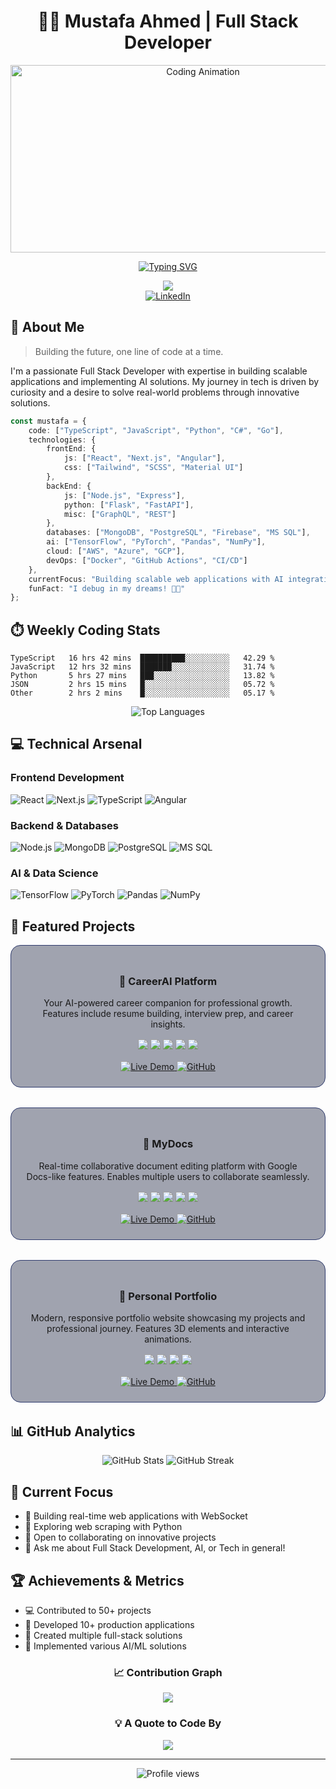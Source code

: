 # <div align="center">👨‍💻 Mustafa Ahmed | Full Stack Developer</div>

<div align="center">
  <img src="https://i.giphy.com/media/v1.Y2lkPTc5MGI3NjExbHBrZXh3NHNrZGF2dGF4Z2w3ZXM4bXNmcGtjMHBucTFsdGhtcjJ2eSZlcD12MV9pbnRlcm5hbF9naWZfYnlfaWQmY3Q9Zw/qgQUggAC3Pfv687qPC/giphy.gif" width="600" height="300" alt="Coding Animation"/>
  
  [![Typing SVG](https://readme-typing-svg.herokuapp.com?font=Fira+Code&pause=1000&width=435&lines=Full+Stack+Developer;AI+Enthusiast;Problem+Solver;Continuous+Learner)](https://git.io/typing-svg)
</div>

<!-- Skill Icons Animation -->
<div align="center">
  <img src="https://skillicons.dev/icons?i=js,ts,react,nextjs,nodejs,python,aws,docker" />
</div>

<div align="center">
  <a href="https://www.linkedin.com/in/mustafa-ahmed002/">
    <img src="https://img.shields.io/badge/LinkedIn-0077B5?style=for-the-badge&logo=linkedin&logoColor=white" alt="LinkedIn"/>
  </a>
</div>

## 🚀 About Me

> Building the future, one line of code at a time.

I'm a passionate Full Stack Developer with expertise in building scalable applications and implementing AI solutions. My journey in tech is driven by curiosity and a desire to solve real-world problems through innovative solutions.

```typescript
const mustafa = {
    code: ["TypeScript", "JavaScript", "Python", "C#", "Go"],
    technologies: {
        frontEnd: {
            js: ["React", "Next.js", "Angular"],
            css: ["Tailwind", "SCSS", "Material UI"]
        },
        backEnd: {
            js: ["Node.js", "Express"],
            python: ["Flask", "FastAPI"],
            misc: ["GraphQL", "REST"]
        },
        databases: ["MongoDB", "PostgreSQL", "Firebase", "MS SQL"],
        ai: ["TensorFlow", "PyTorch", "Pandas", "NumPy"],
        cloud: ["AWS", "Azure", "GCP"],
        devOps: ["Docker", "GitHub Actions", "CI/CD"]
    },
    currentFocus: "Building scalable web applications with AI integration",
    funFact: "I debug in my dreams! 🐛✨"
};
```
<!-- Coding Time Stats -->
## ⏱️ Weekly Coding Stats

<!--START_SECTION:waka-->
```text
TypeScript   16 hrs 42 mins  ██████████░░░░░░░░░░   42.29 % 
JavaScript   12 hrs 32 mins  ███████░░░░░░░░░░░░░   31.74 % 
Python       5 hrs 27 mins   ███░░░░░░░░░░░░░░░░░   13.82 % 
JSON         2 hrs 15 mins   █░░░░░░░░░░░░░░░░░░░   05.72 % 
Other        2 hrs 2 mins    █░░░░░░░░░░░░░░░░░░░   05.17 %
```
<!--END_SECTION:waka-->

<!-- Language Stats -->
<div align="center">
  <img src="https://github-readme-stats.vercel.app/api/top-langs/?username=Mustafaahmed00&layout=compact&theme=tokyonight" alt="Top Languages" />
</div>

## 💻 Technical Arsenal

### Frontend Development
![React](https://img.shields.io/badge/React-20232A?style=for-the-badge&logo=react&logoColor=61DAFB)
![Next.js](https://img.shields.io/badge/Next.js-000000?style=for-the-badge&logo=next.js&logoColor=white)
![TypeScript](https://img.shields.io/badge/TypeScript-007ACC?style=for-the-badge&logo=typescript&logoColor=white)
![Angular](https://img.shields.io/badge/Angular-DD0031?style=for-the-badge&logo=angular&logoColor=white)

### Backend & Databases
![Node.js](https://img.shields.io/badge/Node.js-339933?style=for-the-badge&logo=node.js&logoColor=white)
![MongoDB](https://img.shields.io/badge/MongoDB-47A248?style=for-the-badge&logo=mongodb&logoColor=white)
![PostgreSQL](https://img.shields.io/badge/PostgreSQL-316192?style=for-the-badge&logo=postgresql&logoColor=white)
![MS SQL](https://img.shields.io/badge/MSSQL-CC2927?style=for-the-badge&logo=microsoft-sql-server&logoColor=white)

### AI & Data Science
![TensorFlow](https://img.shields.io/badge/TensorFlow-FF6F00?style=for-the-badge&logo=tensorflow&logoColor=white)
![PyTorch](https://img.shields.io/badge/PyTorch-EE4C2C?style=for-the-badge&logo=pytorch&logoColor=white)
![Pandas](https://img.shields.io/badge/Pandas-150458?style=for-the-badge&logo=pandas&logoColor=white)
![NumPy](https://img.shields.io/badge/NumPy-013243?style=for-the-badge&logo=numpy&logoColor=white)

## 🎯 Featured Projects

<div align="center">
  <div style="margin-bottom: 2rem; padding: 1.5rem; background: rgba(20, 28, 58, 0.4); border-radius: 1rem; border: 1px solid #2f3b6d;">
    <h3>🚀 CareerAI Platform</h3>
    <p>Your AI-powered career companion for professional growth. Features include resume building, interview prep, and career insights.</p>
    <div style="margin: 1rem 0;">
      <img src="https://img.shields.io/badge/Next.js-black?style=for-the-badge&logo=next.js&logoColor=white" />
      <img src="https://img.shields.io/badge/React-20232A?style=for-the-badge&logo=react&logoColor=61DAFB" />
      <img src="https://img.shields.io/badge/Prisma-2D3748?style=for-the-badge&logo=prisma&logoColor=white" />
      <img src="https://img.shields.io/badge/Clerk-6C47FF?style=for-the-badge&logo=clerk&logoColor=white" />
      <img src="https://img.shields.io/badge/Google_Cloud-4285F4?style=for-the-badge&logo=google-cloud&logoColor=white" />
    </div>
    <div>
      <a href="https://career-ai-bay.vercel.app/" target="_blank">
        <img src="https://img.shields.io/badge/LIVE-DEMO-9cf?style=for-the-badge&logo=vercel" alt="Live Demo" />
      </a>
      <a href="https://github.com/Mustafaahmed00/CareerAI" target="_blank">
        <img src="https://img.shields.io/badge/GitHub-100000?style=for-the-badge&logo=github&logoColor=white" alt="GitHub" />
      </a>
    </div>
  </div>

  <div style="margin-bottom: 2rem; padding: 1.5rem; background: rgba(20, 28, 58, 0.4); border-radius: 1rem; border: 1px solid #2f3b6d;">
    <h3>📄 MyDocs</h3>
    <p>Real-time collaborative document editing platform with Google Docs-like features. Enables multiple users to collaborate seamlessly.</p>
    <div style="margin: 1rem 0;">
      <img src="https://img.shields.io/badge/Next.js-black?style=for-the-badge&logo=next.js&logoColor=white" />
      <img src="https://img.shields.io/badge/TypeScript-007ACC?style=for-the-badge&logo=typescript&logoColor=white" />
      <img src="https://img.shields.io/badge/Tailwind-38B2AC?style=for-the-badge&logo=tailwind-css&logoColor=white" />
      <img src="https://img.shields.io/badge/Liveblocks-FF5D5D?style=for-the-badge" />
      <img src="https://img.shields.io/badge/Gemini-4285F4?style=for-the-badge&logo=google&logoColor=white" />
    </div>
    <div>
      <a href="https://my-word-docs.vercel.app/" target="_blank">
        <img src="https://img.shields.io/badge/LIVE-DEMO-9cf?style=for-the-badge&logo=vercel" alt="Live Demo" />
      </a>
      <a href="https://github.com/Mustafaahmed00/MyDocs" target="_blank">
        <img src="https://img.shields.io/badge/GitHub-100000?style=for-the-badge&logo=github&logoColor=white" alt="GitHub" />
      </a>
    </div>
  </div>

  <div style="margin-bottom: 2rem; padding: 1.5rem; background: rgba(20, 28, 58, 0.4); border-radius: 1rem; border: 1px solid #2f3b6d;">
    <h3>🌟 Personal Portfolio</h3>
    <p>Modern, responsive portfolio website showcasing my projects and professional journey. Features 3D elements and interactive animations.</p>
    <div style="margin: 1rem 0;">
      <img src="https://img.shields.io/badge/React-20232A?style=for-the-badge&logo=react&logoColor=61DAFB" />
      <img src="https://img.shields.io/badge/Three.js-black?style=for-the-badge&logo=three.js&logoColor=white" />
      <img src="https://img.shields.io/badge/Tailwind-38B2AC?style=for-the-badge&logo=tailwind-css&logoColor=white" />
      <img src="https://img.shields.io/badge/Framer_Motion-0055FF?style=for-the-badge&logo=framer&logoColor=white" />
    </div>
    <div>
      <a href="https://www.mustafaahmed.me/" target="_blank">
        <img src="https://img.shields.io/badge/LIVE-DEMO-9cf?style=for-the-badge&logo=vercel" alt="Live Demo" />
      </a>
      <a href="https://github.com/Mustafaahmed00/Personal_Portfolio" target="_blank">
        <img src="https://img.shields.io/badge/GitHub-100000?style=for-the-badge&logo=github&logoColor=white" alt="GitHub" />
      </a>
    </div>
  </div>
</div>

## 📊 GitHub Analytics

<div align="center">
  <img src="https://github-readme-stats.vercel.app/api?username=Mustafaahmed00&show_icons=true&theme=tokyonight" alt="GitHub Stats" />
  <img src="https://github-readme-streak-stats.herokuapp.com/?user=Mustafaahmed00&theme=tokyonight" alt="GitHub Streak" />
</div>

## 🎯 Current Focus

- 🔭 Building real-time web applications with WebSocket
- 🌱 Exploring web scraping with Python
- 👯 Open to collaborating on innovative projects
- 💬 Ask me about Full Stack Development, AI, or Tech in general!

## 🏆 Achievements & Metrics

- 💻 Contributed to 50+ projects
- 🚀 Developed 10+ production applications
- 📱 Created multiple full-stack solutions
- 🤖 Implemented various AI/ML solutions

<div align="center">

### 📈 Contribution Graph
![](https://github-contributor-stats.vercel.app/api?username=Mustafaahmed00&limit=5&theme=tokyonight&combine_all_yearly_contributions=true)

### 💡 A Quote to Code By
![](https://quotes-github-readme.vercel.app/api?type=horizontal&theme=tokyonight)

---
<img src="https://komarev.com/ghpvc/?username=Mustafaahmed00&color=blueviolet&style=flat-square" alt="Profile views"/>
</div>
